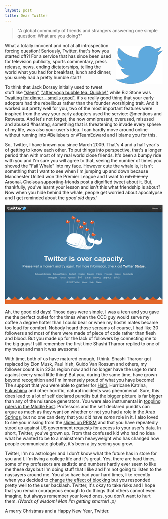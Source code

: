 ```yaml
---
layout: post
title: Dear Twitter
---
```

    
>"A global community of friends and strangers answering one simple question: What are you doing?"    

<div style="float: right; width: 150px; padding: 10px 0px 10px 10px">
	<img src="/images/posts/twitter/logo.png" alt="">
</div>

What a totally innocent and not at all introspection forcing question! Seriously, Twitter, that's how you started off?! For a service that has since been used for television publicity, sports commentary, press release, news, ending dictatorships, telling the world what you had for breakfast, lunch and dinner, you surely had a pretty humble start!

To think that Jack Dorsey initially used to tweet stuff like ["sleep"](https://twitter.com/jack/status/101), ["after yoga bubble tea. Quickly!"](https://twitter.com/jack/status/152) while Biz Stone was ["waiting for dinner - smells good"](https://twitter.com/biz/status/154), it's a really good thing that your early adopters had the rebellious rather than the founder worshiping trait. And it worked out pretty well for you, two of the most important features were inspired from the way your early adopters used the service: @mentions and Retweets. And let's not forget, the now omnipresent, overused, misused and abused #hashtag, something that is threatening to invade every sphere of my life, was also your user's idea. I can hardly move around online without running into #Beliebers or #TeamEdward and I blame you for this. 

So, Twitter, I have known you since March 2009. That's 4 and a half year's of getting to know each other. To put things into perspective, that's a longer period than with most of my real world close friends. It's been a bumpy ride with you and I'm sure you will agree to that, seeing the number of times you shoved the "Fail Whale" into my face. However cute the whale is, it isn't something that I want to see when I'm jumping up and down because Manchester United won the Premier League and I want to ~~rub it in my Arsenal, Chelsea supporting friends~~ post a dignified tweet about it. But, thankfully, you've learnt your lesson and isn't this what friendship is about? Now when you hide behind the whale, people get worried about apocalypse and I get reminded about the *good old days!*

![Twitter Fail Whate](/images/posts/twitter/failwhale.jpg)

Ah, the good old days! Those days were simple. I was a teen and you gave me the perfect outlet for the times when the CCD guy would serve my coffee a degree hotter than I could bear or when my hostel mates became too loud for comfort. Nobody heard those screams of course, I had like 30 followers and most of them were made of piece of code rather than flesh and blood. But you made up for the lack of followers by connecting me to the big guys! I still remember the first time Shashi Tharoor replied to one of my tweet and man it was awesome! 

With time, both of us have matured enough, I think. Shashi Tharoor got replaced by Elon Musk, Paul Irish, Guido Van Rossum and others, my follower count is in 220s region now and I no longer have the urge to rant against every small little thing! But you, during the same time, have grown beyond recognition and I'm immensely proud of what you have become! The support that you were able to gather for [Haiti](http://blogs.wsj.com/digits/2010/01/14/twitter-helps-in-haiti-quake-coverage-aid/), Hurricane Katrina, [Fukushima](http://commons.trincoll.edu/disasterarchipelago/?page_id=326) and other horrific, natural incidents was phenomenal. Sure, this does lead to a lot of self declared pundits but the bigger picture is far bigger than any of the nuisance generators. You were also instrumental in [toppling rulers in the MIddle East](http://www.wired.com/magazine/2013/04/arabspring/). Professors and the self declared pundits can argue as much as they want on whether or not you had a role in the [Arab Springs](http://en.wikipedia.org/wiki/Arab_Spring), but no one can deny that you did have *some* role in it. I also loved to see you missing from the [slides on PRISM](http://www.theverge.com/2013/6/13/4426420/twitter-prism-alex-macgillivray-NSA-government) and that you have repeatedly stood up against US government requests for access to your user's data. In short, Twitter, you've grown up. From that confused kid who had no idea what he wanted to be to a mainstream heavyweight who has changed how people communicate globally, it's been a joy seeing you grow.

Twitter, I'm no astrologer and I don't know what the future has in store for you and I. I'm living a college life and it's great. Yes, there are hard times, some of my professors are sadistic and numbers hardly ever seem to like me these days but I'm doing stuff that I like and I'm not going to listen to the naysayers around me. You also have had your hard times, like recently when you decided to [change the effect of blocking](http://www.theverge.com/2013/12/12/5205462/twitter-turns-its-block-function-into-a-mute-button) but you responded pretty well to the user backlash. Twitter, it's okay to take risks and I hope that you remain courageous enough to do things that others cannot even imagine, but always remember your loved ones, you don't want to hurt them. _(Words of wisdom! Man I'm getting smarter! :p)_

A merry Christmas and a Happy New Year, Twitter.